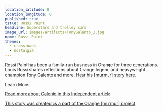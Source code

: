 ```yaml
---
location_latitude: 0
location_longitude: 0
published: true
title: Rossi Paint
headline: Superstars and trolley cars
image_url: images/artifacts/TonyGalento_1.jpg
name: Rossi Paint
themes:
  - crossroads
  - nostalgia
---
```

Rossi Paint has been a family-run business in Orange for three generations.  Louis Rossi shares reflections about Orange legend and heavyweight champion Tony Galento and more.  [Hear his [murmur] story here.](https://soundcloud.com/murmur-orange-nj/rossi-paint-tony-galento)  

Learn More:  

[Read more about Galento in this Independent article](http://www.independent.co.uk/sport/general/boxing/the-story-of-two-ton-tony-a-bloody-fight-in-the-nut-club-bar-and-a-giant-octopus-a6937741.html)  

[This story was created as a part of the Orange [murmur] project](http://hiddentreasuresoforange.org/artifacts/murmur-orange)
